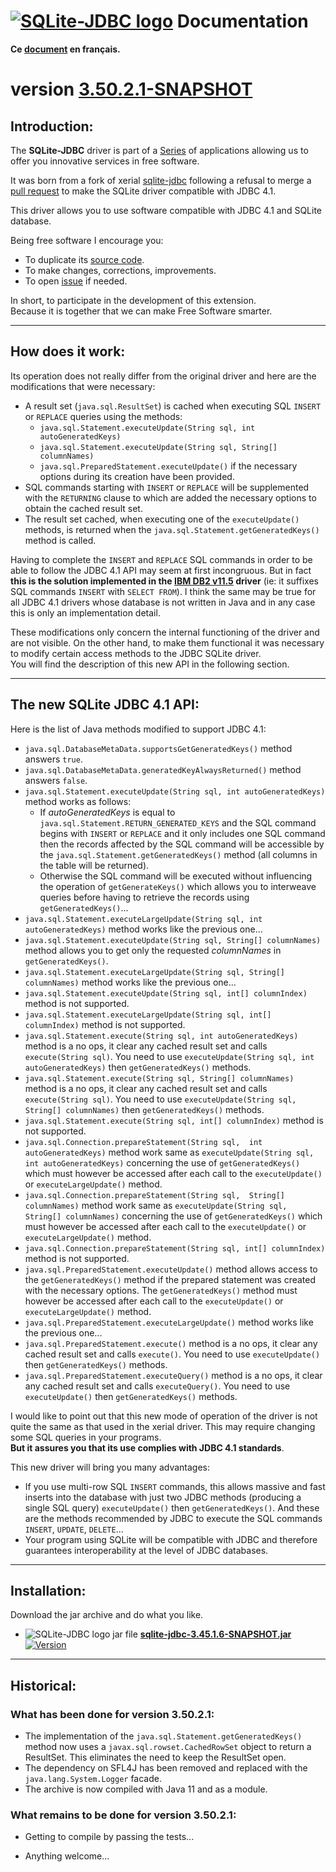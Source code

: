 <!--
╔════════════════════════════════════════════════════════════════════════════════════╗
║                                                                                    ║
║   Copyright (c) 2020 https://prrvchr.github.io                                     ║
║                                                                                    ║
║   Permission is hereby granted, free of charge, to any person obtaining            ║
║   a copy of this software and associated documentation files (the "Software"),     ║
║   to deal in the Software without restriction, including without limitation        ║
║   the rights to use, copy, modify, merge, publish, distribute, sublicense,         ║
║   and/or sell copies of the Software, and to permit persons to whom the Software   ║
║   is furnished to do so, subject to the following conditions:                      ║
║                                                                                    ║
║   The above copyright notice and this permission notice shall be included in       ║
║   all copies or substantial portions of the Software.                              ║
║                                                                                    ║
║   THE SOFTWARE IS PROVIDED "AS IS", WITHOUT WARRANTY OF ANY KIND,                  ║
║   EXPRESS OR IMPLIED, INCLUDING BUT NOT LIMITED TO THE WARRANTIES                  ║
║   OF MERCHANTABILITY, FITNESS FOR A PARTICULAR PURPOSE AND NONINFRINGEMENT.        ║
║   IN NO EVENT SHALL THE AUTHORS OR COPYRIGHT HOLDERS BE LIABLE FOR ANY             ║
║   CLAIM, DAMAGES OR OTHER LIABILITY, WHETHER IN AN ACTION OF CONTRACT,             ║
║   TORT OR OTHERWISE, ARISING FROM, OUT OF OR IN CONNECTION WITH THE SOFTWARE       ║
║   OR THE USE OR OTHER DEALINGS IN THE SOFTWARE.                                    ║
║                                                                                    ║
╚════════════════════════════════════════════════════════════════════════════════════╝
-->
# [![SQLite-JDBC logo][1]][2] Documentation

**Ce [document][3] en français.**

# version [3.50.2.1-SNAPSHOT][4]

## Introduction:

The **SQLite-JDBC** driver is part of a [Series][5] of applications allowing us to offer you innovative services in free software.

It was born from a fork of xerial [sqlite-jdbc][6] following a refusal to merge a [pull request][7] to make the SQLite driver compatible with JDBC 4.1.

This driver allows you to use software compatible with JDBC 4.1 and SQLite database.

Being free software I encourage you:
- To duplicate its [source code][8].
- To make changes, corrections, improvements.
- To open [issue][9] if needed.

In short, to participate in the development of this extension.  
Because it is together that we can make Free Software smarter.

___

## How does it work:

Its operation does not really differ from the original driver and here are the modifications that were necessary:
- A result set (`java.sql.ResultSet`) is cached when executing SQL `INSERT` or `REPLACE` queries using the methods:
     - `java.sql.Statement.executeUpdate(String sql, int autoGeneratedKeys)`
     - `java.sql.Statement.executeUpdate(String sql, String[] columnNames)`
     - `java.sql.PreparedStatement.executeUpdate()` if the necessary options during its creation have been provided.
- SQL commands starting with `INSERT` or `REPLACE` will be supplemented with the `RETURNING` clause to which are added the necessary options to obtain the cached result set.
- The result set cached, when executing one of the `executeUpdate()` methods, is returned when the `java.sql.Statement.getGeneratedKeys()` method is called.

Having to complete the `INSERT` and `REPLACE` SQL commands in order to be able to follow the JDBC 4.1 API may seem at first incongruous. But in fact **this is the solution implemented in the [IBM DB2 v11.5][10] driver** (ie: it suffixes SQL commands `INSERT` with `SELECT FROM`). I think the same may be true for all JDBC 4.1 drivers whose database is not written in Java and in any case this is only an implementation detail.

These modifications only concern the internal functioning of the driver and are not visible. On the other hand, to make them functional it was necessary to modify certain access methods to the JDBC SQLite driver.  
You will find the description of this new API in the following section.

___

## The new SQLite JDBC 4.1 API:

Here is the list of Java methods modified to support JDBC 4.1:

- `java.sql.DatabaseMetaData.supportsGetGeneratedKeys()` method answers `true`.
- `java.sql.DatabaseMetaData.generatedKeyAlwaysReturned()` method answers `false`.
- `java.sql.Statement.executeUpdate(String sql, int autoGeneratedKeys)` method works as follows:
  - If _autoGeneratedKeys_ is equal to `java.sql.Statement.RETURN_GENERATED_KEYS` and the SQL command begins with `INSERT` or `REPLACE` and it only includes one SQL command then the records affected by the SQL command will be accessible by the `java.sql.Statement.getGeneratedKeys()` method (all columns in the table will be returned).
  - Otherwise the SQL command will be executed without influencing the operation of `getGenerateKeys()` which allows you to interweave queries before having to retrieve the records using `getGeneratedKeys()`...
- `java.sql.Statement.executeLargeUpdate(String sql, int autoGeneratedKeys)` method works like the previous one...
- `java.sql.Statement.executeUpdate(String sql, String[] columnNames)` method allows you to get only the requested _columnNames_ in `getGeneratedKeys()`.
- `java.sql.Statement.executeLargeUpdate(String sql, String[] columnNames)` method works like the previous one...
- `java.sql.Statement.executeUpdate(String sql, int[] columnIndex)` method is not supported.
- `java.sql.Statement.executeLargeUpdate(String sql, int[] columnIndex)` method is not supported.
- `java.sql.Statement.execute(String sql, int autoGeneratedKeys)` method is a no ops, it clear any cached result set and calls `execute(String sql)`. You need to use `executeUpdate(String sql, int autoGeneratedKeys)` then `getGeneratedKeys()` methods.
- `java.sql.Statement.execute(String sql, String[] columnNames)` method is a no ops, it clear any cached result set and calls `execute(String sql)`. You need to use `executeUpdate(String sql, String[] columnNames)` then `getGeneratedKeys()` methods.
- `java.sql.Statement.execute(String sql, int[] columnIndex)` method is not supported.
- `java.sql.Connection.prepareStatement(String sql,  int autoGeneratedKeys)` method work same as `executeUpdate(String sql, int autoGeneratedKeys)` concerning the use of `getGeneratedKeys()` which must however be accessed after each call to the `executeUpdate()` or `executeLargeUpdate()` method.
- `java.sql.Connection.prepareStatement(String sql,  String[] columnNames)` method work same as `executeUpdate(String sql, String[] columnNames)` concerning the use of `getGeneratedKeys()` which must however be accessed after each call to the `executeUpdate()` or `executeLargeUpdate()` method.
- `java.sql.Connection.prepareStatement(String sql, int[] columnIndex)` method is not supported.
- `java.sql.PreparedStatement.executeUpdate()` method allows access to the `getGeneratedKeys()` method if the prepared statement was created with the necessary options. The `getGeneratedKeys()` method must however be accessed after each call to the `executeUpdate()` or `executeLargeUpdate()` method.
- `java.sql.PreparedStatement.executeLargeUpdate()` method works like the previous one...
- `java.sql.PreparedStatement.execute()` method is a no ops, it clear any cached result set and calls `execute()`. You need to use `executeUpdate()` then `getGeneratedKeys()` methods.
- `java.sql.PreparedStatement.executeQuery()` method is a no ops, it clear any cached result set and calls `executeQuery()`. You need to use `executeUpdate()` then `getGeneratedKeys()` methods.

I would like to point out that this new mode of operation of the driver is not quite the same as that used in the xerial driver. This may require changing some SQL queries in your programs.  
**But it assures you that its use complies with JDBC 4.1 standards**.

This new driver will bring you many advantages:
- If you use multi-row SQL `INSERT` commands, this allows massive and fast inserts into the database with just two JDBC methods (producing a single SQL query) `executeUpdate()` then `getGeneratedKeys()`. And these are the methods recommended by JDBC to execute the SQL commands `INSERT`, `UPDATE`, `DELETE`...
- Your program using SQLite will be compatible with JDBC and therefore guarantees interoperability at the level of JDBC databases.

___

## Installation:

Download the jar archive and do what you like.

- ![SQLite-JDBC logo][11] jar file **[sqlite-jdbc-3.45.1.6-SNAPSHOT.jar][12]** [![Version][13]][12]

___

## Historical:

### What has been done for version 3.50.2.1:

- The implementation of the `java.sql.Statement.getGeneratedKeys()` method now uses a `javax.sql.rowset.CachedRowSet` object to return a ResultSet. This eliminates the need to keep the ResultSet open.
- The dependency on SFL4J has been removed and replaced with the `java.lang.System.Logger` facade.
- The archive is now compiled with Java 11 and as a module.

### What remains to be done for version 3.50.2.1:

- Getting to compile by passing the tests...

- Anything welcome...

[1]: <https://prrvchr.github.io/SQLiteOOo/img/sqlite.svg#collapse>
[2]: <https://prrvchr.github.io/sqlite-jdbc/>
[3]: <https://prrvchr.github.io/sqlite-jdbc/README_fr>
[4]: <https://prrvchr.github.io/sqlite-jdbc#what-has-been-done-for-version-35021>
[5]: <https://prrvchr.github.io/>
[6]: <https://github.com/xerial/sqlite-jdbc>
[7]: <https://github.com/xerial/sqlite-jdbc/pull/1067>
[8]: <https://github.com/prrvchr/sqlite-jdbc/>
[9]: <https://github.com/prrvchr/sqlite-jdbc/issues/new>
[10]: <https://www.ibm.com/docs/en/db2/11.5?topic=applications-retrieving-auto-generated-keys-insert-statement>
[11]: <https://prrvchr.github.io/sqlite-jdbc/img/SQLiteJDBC.svg#middle>
[12]: <https://github.com/prrvchr/sqlite-jdbc/releases/download/3.50.2.1-SNAPSHOT/sqlite-jdbc-3.50.2.1-SNAPSHOT.jar>
[13]: <https://img.shields.io/github/downloads/prrvchr/sqlite-jdbc/latest/total?label=v3.50.2.1-SNAPSHOT#right>
